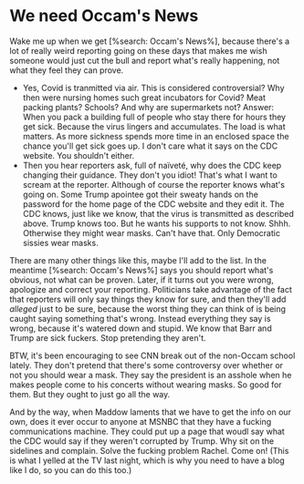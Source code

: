 # We need Occam's News
Wake me up when we get [%search: Occam's News%], because there's a lot of really weird reporting going on these days that makes me wish someone would just cut the bull and report what's really happening, not what they feel they can prove. 
* Yes, Covid is tranmitted via air. This is considered controversial? Why then were nursing homes such great incubators for Covid? Meat packing plants? Schools? And why are supermarkets not? Answer: When you pack a building full of people who stay there for hours they get sick. Because the virus lingers and accumulates. The load is what matters. As more sickness spends more time in an enclosed space the chance you'll get sick goes up. I don't care what it says on the CDC website. You shouldn't either.
* Then you hear reporters ask, full of naïveté, why does the CDC keep changing their guidance. They don't you idiot! That's what I want to scream at the reporter. Although of course the reporter knows what's going on. Some Trump apointee got their sweaty hands on the password for the home page of the CDC website and they edit it. The CDC knows, just like we know, that the virus is transmitted as described above. Trump knows too. But he wants his supports to not know. Shhh. Otherwise they might wear masks. Can't have that. Only Democratic sissies wear masks. 

There are many other things like this, maybe I'll add to the list. In the meantime [%search: Occam's News%] says you should report what's obvious, not what can be proven. Later, if it turns out you were wrong, apologize and correct your reporting. Politicians take advantage of the fact that reporters will only say things they know for sure, and then they'll add <i>alleged</i> just to be sure, because the worst thing they can think of is being caught saying something that's wrong. Instead everything they say is wrong, because it's watered down and stupid. We know that Barr and Trump are sick fuckers. Stop pretending they aren't. 

BTW, it's been encouraging to see CNN break out of the non-Occam school lately. They don't pretend that there's some controversy over whether or not you should wear a mask. They say the president is an asshole when he makes people come to his concerts without wearing masks. So good for them. But they ought to just go all the way. 

And by the way, when Maddow laments that we have to get the info on our own, does it ever occur to anyone at MSNBC that they have a fucking communications machine. They could put up a page that woudl say what the CDC would say if they weren't corrupted by Trump. Why sit on the sidelines and complain. Solve the fucking problem Rachel. Come on! (This is what I yelled at the TV last night, which is why you need to have a blog like I do, so you can do this too.)

